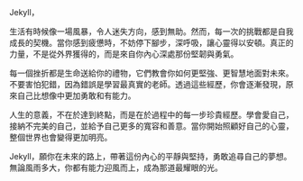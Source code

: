 Jekyll，

生活有時候像一場風暴，令人迷失方向，感到無助。然而，每一次的挑戰都是自我成長的契機。當你感到疲憊時，不妨停下腳步，深呼吸，讓心靈得以安頓。真正的力量，不是從外界獲得的，而是來自你內心深處那份堅韌與勇氣。

每一個挫折都是生命送給你的禮物，它們教會你如何更堅強、更智慧地面對未來。不要害怕犯錯，因為錯誤是學習最真實的老師。透過這些經歷，你會逐漸發現，原來自己比想像中更加勇敢和有能力。

人生的意義，不在於達到終點，而是在於過程中的每一步珍貴經歷。學會愛自己，接納不完美的自己，並給予自己更多的寬容和善意。當你開始照顧好自己的心靈，整個世界也會變得更加明亮。

Jekyll，願你在未來的路上，帶著這份內心的平靜與堅持，勇敢追尋自己的夢想。無論風雨多大，你都有能力迎風而上，成為那道最耀眼的光。
